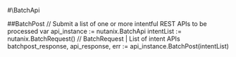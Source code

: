 #\BatchApi

##BatchPost
//  Submit a list of one or more intentful REST APIs to be processed
var api_instance := nutanix.BatchApi
intentList := nutanix.BatchRequest() // BatchRequest | List of intent APIs
batchpost_response, api_response, err := api_instance.BatchPost(intentList)

